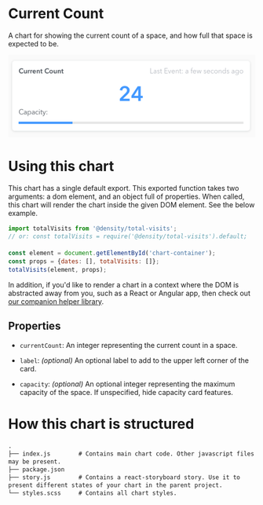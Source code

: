 # Current Count
A chart for showing the current count of a space, and how full that space is expected to be.

![Example](pic.png)

# Using this chart
This chart has a single default export. This exported function takes two arguments: a dom element,
and an object full of properties. When called, this chart will render the chart inside the given DOM
element. See the below example.

```javascript
import totalVisits from '@density/total-visits';
// or: const totalVisits = require('@density/total-visits').default;

const element = document.getElementById('chart-container');
const props = {dates: [], totalVisits: []};
totalVisits(element, props);
```

In addition, if you'd like to render a chart in a context where the DOM is abstracted away from you,
such as a React or Angular app, then check out [our companion helper library](https://github.com/DensityCo/charts#hold-on-then-how-do-i-render-my-chart-in-my-react-app).

## Properties
- `currentCount`: An integer representing the current count in a space.

- `label`: *(optional)* An optional label to add to the upper left corner of the card.

- `capacity`: *(optional)* An optional integer representing the maximum capacity of the space. If
  unspecified, hide capacity card features.

# How this chart is structured
```
.
├── index.js        # Contains main chart code. Other javascript files may be present.
├── package.json
├── story.js        # Contains a react-storyboard story. Use it to present different states of your chart in the parent project.
└── styles.scss     # Contains all chart styles.
```
